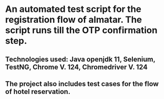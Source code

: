 # An automated test script for the registration flow of almatar. The script runs till the OTP confirmation step.
## Technologies used: Java openjdk 11, Selenium, TestNG, Chrome V. 124, Chromedriver V. 124
## The project also includes test cases for the flow of hotel reservation.
